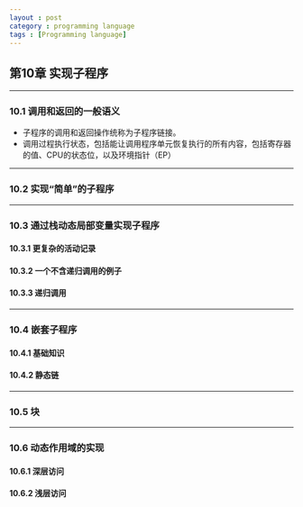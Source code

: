 ```yaml
---
layout : post
category : programming language
tags : [Programming language]
---
```


## 第10章 实现子程序

---

### 10.1 调用和返回的一般语义

*  子程序的调用和返回操作统称为子程序链接。
*   调用过程执行状态，包括能让调用程序单元恢复执行的所有内容，包括寄存器的值、CPU的状态位，以及环境指针（EP）

---

### 10.2 实现“简单”的子程序

---

### 10.3 通过栈动态局部变量实现子程序

#### 10.3.1 更复杂的活动记录

#### 10.3.2 一个不含递归调用的例子

#### 10.3.3 递归调用

---

### 10.4 嵌套子程序

#### 10.4.1 基础知识

#### 10.4.2 静态链

---

### 10.5 块

---

### 10.6 动态作用域的实现

#### 10.6.1 深层访问

#### 10.6.2 浅层访问
